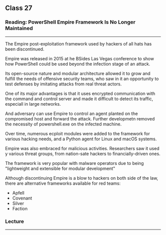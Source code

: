 ## Class 27

### Reading: PowerShell Empire Framework Is No Longer Maintained

------

The Empire post-exploitation framework used by hackers of all hats has been discontinued.

Empire was released in 2015 at he BSides Las Vegas conference to show how PowerShell could be used beyond the infection stage of an attack.

Its open-source nature and modular architecture allowed it to grow and fulfill the needs of offensive security teams, who saw in it an opportunity to test defenses by imitating attacks from real threat actors.

One of its major advantages is that it uses encrypted communication with the command and control server and made it difficult to detect its traffic, especiall in large networks.

And adversary can use Empire to control an agent planted on the compromised host and forward the attack. Further developmetn removed the necessity of powershell.exe on the infected machine.

Over time, numerous ecploit modules were added to the framework for various hacking needs, and a Python agent for Linux and macOS systems.

Empire was also embraced for malicious activities. Researchers saw it used y various threat groups, from nation-sate hackers to financially-driven ones.

The framework is very popular with malware operators due to being "lightweight and extensible for modular development"

Although discontinuing Empire is a blow to hackers on both side of the law, there are alternative frameworks available for red teams:

+ Apfell
+ Covenant
+ Silver
+ Faction

### Lecture

------

